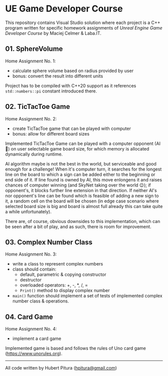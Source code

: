 # UE Game Developer Course

This repository contains Visual Studio solution where each project is a C++ program written for specific homework assignments of _Unreal Engine Game Developer Course_ by Maciej Celmer & Laba.IT.

## 01. SphereVolume
Home Assignment No. 1:
* calculate sphere volume based on radius provided by user
* bonus: convert the result into different units

Project has to be compiled with C++20 support as it references `std::numbers::pi` constant introduced there.

## 02. TicTacToe Game
Home Assignment No. 2:
* create TicTacToe game that can be played with computer
* bonus: allow for different board sizes

Implemented TicTacToe Game can be played with a computer opponent (AI 🤖) on user selectable game board size, for which memory is allocated dynamically during runtime.

AI algorithm maybe is not the best in the world, but serviceable and good enough for a challenge! When it's computer turn, it searches for the longest line on the board to which a sign can be added either to the beginning or end side of it. If line found is owned by AI, this move enlongens it and raises chances of computer winning (and SkyNet taking over the world 😉); if opponent's, it blocks further line extension in that direction. If neither AI's nor opponent's line can be found which is feasible of adding a new sign to it, a random cell on the board will be chosen (in edge case scenario where selected board size is big and board is almost full already this can take quite a while unfortunately).

There are, of course, obvious downsides to this implementation, which can be seen after a bit of play, and as such, there is room for improvement.

## 03. Complex Number Class
Home Assignment No. 3:
* write a class to represent complex numbers
* class should contain:
  * default, parametric & copying constructor
  * destructor
  * overloaded operators: +, -, *, /, =
  * `Print()` method to display complex number
* `main()` function should implement a set of tests of implemented complex number class & operations.

## 04. Card Game
Home Assignment No. 4:
* implement a card game

Implemented game is based and follows the rules of Uno card game (https://www.unorules.org).
___
All code written by Hubert Pitura (hpitura@gmail.com)
